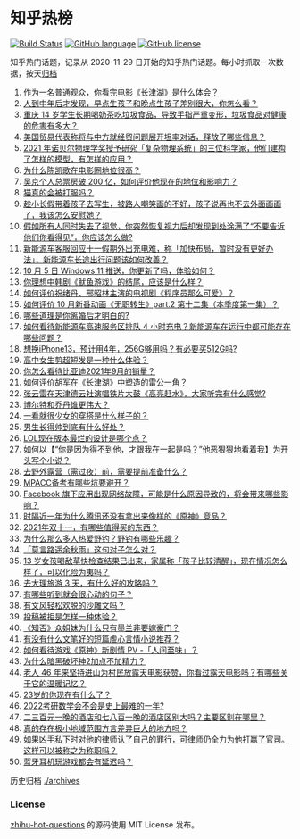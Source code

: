 # 知乎热榜
[![Build Status](https://github.com/ToWeLong/zhihu-hot-questions/workflows/CI/badge.svg)](https://github.com/ToWeLong/zhihu-hot-questions/actions)
[![GitHub language](https://img.shields.io/badge/language-golang-orange.svg)](https://golang.org/)
[![GitHub license](https://img.shields.io/github/license/ToWeLong/zhihu-hot-questions)](https://github.com/ToWeLong/zhihu-hot-questions/blob/main/LICENSE)

知乎热门话题，记录从 2020-11-29 日开始的知乎热门话题。每小时抓取一次数据，按天[归档](./archives)

<!-- BEGIN -->

1. [作为一名普通观众，你看完电影《长津湖》是什么体会？](https://www.zhihu.com/question/490336626)
1. [人到中年后才发现，早点生孩子和晚点生孩子差别很大，你怎么看？](https://www.zhihu.com/question/487446731)
1. [重庆 14 岁学生长期喝奶茶吃垃圾食品，导致手指严重变形，垃圾食品对健康的危害有多大？](https://www.zhihu.com/question/490690527)
1. [美国贸易代表称将与中方就经贸问题展开坦率对话，释放了哪些信息？](https://www.zhihu.com/question/490689044)
1. [2021 年诺贝尔物理学奖授予研究「复杂物理系统」的三位科学家，他们建构了怎样的模型，有怎样的应用？](https://www.zhihu.com/question/490729626)
1. [为什么陈凯歌在电影圈地位很高？](https://www.zhihu.com/question/268516908)
1. [吴京个人总票房破 200 亿，如何评价他现在的地位和影响力？](https://www.zhihu.com/question/486474365)
1. [猫真的会被打服吗？](https://www.zhihu.com/question/348013324)
1. [趁小长假带着孩子去写生，被路人嘲笑画的不好，孩子说再也不去外面画画了，我该怎么安慰她？](https://www.zhihu.com/question/489760395)
1. [假如所有人同时失去了视觉，你突然恢复视力后却发现到处涂满了“不要告诉他们你看得见”，你应该怎么做?](https://www.zhihu.com/question/455155293)
1. [新能源车客服回应十一假期外出充电难，称「加快布局，暂时没有更好办法」，新能源车长途出行问题该如何改善？](https://www.zhihu.com/question/490670868)
1. [10 月 5 日 Windows 11 推送，你更新了吗，体验如何？](https://www.zhihu.com/question/490698024)
1. [你理想中韩剧《鱿鱼游戏》的结尾，应该是什么样？](https://www.zhihu.com/question/489707481)
1. [如何评价祝绪丹、邢昭林主演的电视剧《程序员那么可爱》？](https://www.zhihu.com/question/486068728)
1. [如何评价 10 月新番动画《无职转生》part.2 第十二集（本季度第一集）？](https://www.zhihu.com/question/489937981)
1. [哪些道理是你离婚后才明白的?](https://www.zhihu.com/question/265158687)
1. [如何看待新能源车高速服务区排队 4 小时充电？新能源车在运行中都可能存在哪些问题？](https://www.zhihu.com/question/490681787)
1. [想换iPhone13，预计用4年，256G够用吗？有必要买512G吗?](https://www.zhihu.com/question/486958475)
1. [高中女生剪超短发是一种什么体验？](https://www.zhihu.com/question/385012580)
1. [你怎么看待比亚迪2021年9月的销量？](https://www.zhihu.com/question/490463116)
1. [如何评价胡军在《长津湖》中塑造的雷公一角？](https://www.zhihu.com/question/490123542)
1. [张云雷在天津德云社演唱铁片大鼓《高亮赶水》，大家听完有什么感觉?](https://www.zhihu.com/question/490596145)
1. [博尔特和乔丹谁更伟大？](https://www.zhihu.com/question/364872760)
1. [一看就很少女的穿搭是什么样子的？](https://www.zhihu.com/question/484297417)
1. [男生长得帅到底有什么好处？](https://www.zhihu.com/question/487303022)
1. [LOL现在版本最烂的设计是哪个点？](https://www.zhihu.com/question/481821430)
1. [如何以【“你是因为得不到他，才跟我在一起是吗？”他恶狠狠地看着我】为开头写个小说？](https://www.zhihu.com/question/474803867)
1. [去野外露营（需过夜）前，需要提前准备什么？](https://www.zhihu.com/question/484883719)
1. [MPACC备考有哪些坑要避开？](https://www.zhihu.com/question/391679013)
1. [Facebook 旗下应用出现网络故障，可能是什么原因导致的，将会带来哪些影响？](https://www.zhihu.com/question/490667714)
1. [时隔近一年为什么腾讯还没有拿出来像样的《原神》竞品？](https://www.zhihu.com/question/473981288)
1. [2021年双十一，有哪些值得买的东西？](https://www.zhihu.com/question/486435033)
1. [为什么那么多人热爱野钓？野钓有哪些乐趣？](https://www.zhihu.com/question/490587217)
1. [「莫言路遥余秋雨」这句对子怎么对？](https://www.zhihu.com/question/359189927)
1. [13 岁女孩喝敌草快检查结果已出来，家属称「孩子比较清醒」，现在情况怎么样了，可以化险为夷吗？](https://www.zhihu.com/question/490413635)
1. [去大理旅游 3 天，有什么好的攻略吗？](https://www.zhihu.com/question/307068550)
1. [有哪些听到就会很心动的句子？](https://www.zhihu.com/question/484088753)
1. [有文风轻松欢脱的沙雕文吗？](https://www.zhihu.com/question/347762439)
1. [投稿被拒是怎样一种体验？](https://www.zhihu.com/question/39890434)
1. [《知否》众姐妹为什么只有墨兰非要嫁豪门？](https://www.zhihu.com/question/487363198)
1. [有没有什么文笔好的短篇虐心言情小说推荐？](https://www.zhihu.com/question/340995821)
1. [如何看待游戏《原神》新剧情 PV -「人间至味」？](https://www.zhihu.com/question/490296866)
1. [为什么暗黑破坏神2加点不加精力？](https://www.zhihu.com/question/489618670)
1. [老人 46 年来坚持进山为村民放露天电影获赞，你看过露天电影吗？有哪些关于它的温暖记忆？](https://www.zhihu.com/question/488315294)
1. [23岁的你现在有什么了？](https://www.zhihu.com/question/466947617)
1. [2022考研数学会不会是史上最难的一年?](https://www.zhihu.com/question/447021444)
1. [二三百元一晚的酒店和七八百一晚的酒店区别大吗？主要区别在哪里？](https://www.zhihu.com/question/486503426)
1. [真的存在极小地域范围方言差异巨大的地方吗？](https://www.zhihu.com/question/403131912)
1. [如果凶手私下时对他的律师认了自己的罪行，可律师仍全力为他打赢了官司。这样可以被称之为称职吗？](https://www.zhihu.com/question/471281291)
1. [蓝牙耳机玩游戏都会有延迟吗？](https://www.zhihu.com/question/329029725)

<!-- END -->

历史归档 [./archives](./archives)


### License
[zhihu-hot-questions](https://github.com/towelong/zhihu-hot-questions) 的源码使用 MIT License 发布。